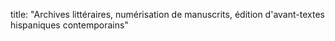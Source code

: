 title: "Archives littéraires, numérisation de manuscrits, édition d'avant-textes hispaniques contemporains"